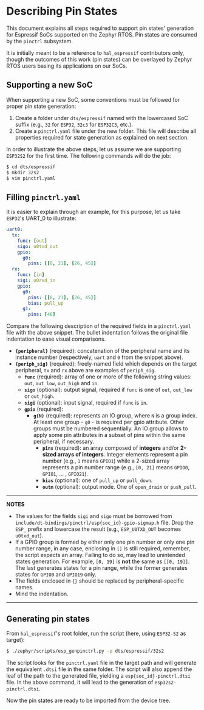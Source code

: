 # Describing Pin States #

This document explains all steps required to support pin states' generation for Espressif SoCs supported on the Zephyr RTOS. Pin states are consumed by the `pinctrl` subsystem.

It is initially meant to be a reference to `hal_espressif` contributors only, though the outcomes of this work (pin states) can be overlayed by Zephyr RTOS users basing its applications on our SoCs.

## Supporting a new SoC ##

When supporting a new SoC, some conventions must be followed for proper pin state generation:

1. Create a folder under `dts/espressif` named with the lowercased SoC suffix (e.g., `32` for `ESP32`, `32c3` for `ESP32C3`, etc.).
2. Create a `pinctrl.yaml` file under the new folder. This file will describe all properties required for state generation as explained on next section.

In order to illustrate the above steps, let us assume we are supporting `ESP32S2` for the first time. The following commands will do the job:

```sh
$ cd dts/espressif
$ mkdir 32s2
$ vim pinctrl.yaml
```

## Filling `pinctrl.yaml` ##

It is easier to explain through an example, for this purpose, let us take `ESP32`'s UART_0 to illustrate: 

```yaml
uart0:
  tx:
    func: [out]
    sigo: u0txd_out
    gpio:
      g0:
        pins: [[0, 21], [26, 45]]
  rx:
    func: [in]
    sigi: u0rxd_in
    gpio:
      g0:
        pins: [[0, 21], [26, 45]]
        bias: pull_up
      g1:
        pins: [46]
```

Compare the following description of the required fields in a `pinctrl.yaml` file with the above snippet. The bullet indentation follows the original file indentation to ease visual comparisons. 

- **`{peripheral}`** (required): concatenation of the peripheral name and its instance number (respectively, `uart` and `0` from the snippet above).
- **`{periph_sig}`** (required): freely-named field which depends on the target peripheral, `tx` and `rx` above are examples of `periph_sig`.
    - **`func`** (required): array of one or more of the following string values: `out`, `out_low`, `out_high` and `in`.
    - **`sigo`** (optional): output signal, required if `func` is one of `out`, `out_low` or `out_high`.
    - **`sigi`** (optional): input signal, required if `func` is `in`.
    - **`gpio`** (required):
        - **`g{N}`** (required): represents an IO group, where `N` is a group index. At least one group - `g0` - is required per gpio attribute. Other groups must be numbered sequentially. An IO group allows to apply some pin attributes in a subset of pins within the same peripheral, if necessary.
            - **`pins`** (required): an array composed of __integers__ and/or __2-sized arrays of integers__. Integer elements represent a pin number (e.g., `1` means `GPIO1`) while a 2-sized array represents a pin number range (e.g., `[0, 21]` means `GPIO0`, `GPIO1`, ... , `GPIO21`).
            - **`bias`** (optional): one of `pull_up` or `pull_down`.
            - **`outm`** (optional): output mode. One of `open_drain` or `push_pull`.

---
**NOTES**

- The values for the fields `sigi` and `sigo` must be borrowed from `include/dt-bindings/pinctrl/esp{soc_id}-gpio-sigmap.h` file. Drop the `ESP_` prefix and lowercase the result (e.g., `ESP_U0TXD_OUT` becomes `u0txd_out`).
- If a GPIO group is formed by either only one pin number or only one pin number range, in any case, enclosing in `[]` is still required, remember, the script expects an array. Failing to do so, may lead to unintended states generation. For example, `[0, 19]` is **not** the same as `[[0, 19]]`. The last generates states for a pin range, while the former generates states for `GPIO0` and `GPIO19` only.
- The fields enclosed in `{}` should be replaced by peripheral-specific names.
- Mind the indentation.

---

## Generating pin states ##

From `hal_espressif`'s root folder, run the script (here, using `ESP32-S2` as target):

```sh
$ ./zephyr/scripts/esp_genpinctrl.py -p dts/espressif/32s2
```

The script looks for the `pinctrl.yaml` file in the target path and will generate the equivalent `.dtsi` file in the same folder. The script will also append the leaf of the path to the generated file, yielding a `esp{soc_id}-pinctrl.dtsi` file. In the above command, it will lead to the generation of `esp32s2-pinctrl.dtsi`.

Now the pin states are ready to be imported from the device tree.
